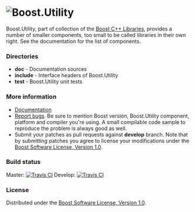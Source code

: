 # ![Boost.Utility](doc/logo.png)

Boost.Utility, part of collection of the [Boost C++ Libraries](https://github.com/boostorg), provides a number of smaller components, too small to be called libraries in their own right. See the documentation for the list of components.

### Directories

* **doc** - Documentation sources
* **include** - Interface headers of Boost.Utility
* **test** - Boost.Utility unit tests

### More information

* [Documentation](https://boost.org/libs/utility)
* [Report bugs](https://github.com/boostorg/utility/issues/new). Be sure to mention Boost version, Boost.Utility component, platform and compiler you're using. A small compilable code sample to reproduce the problem is always good as well.
* Submit your patches as pull requests against **develop** branch. Note that by submitting patches you agree to license your modifications under the [Boost Software License, Version 1.0](https://www.boost.org/LICENSE_1_0.txt).

### Build status

Master: [![Travis CI](https://travis-ci.org/boostorg/utility.svg?branch=master)](https://travis-ci.org/boostorg/utility)
Develop: [![Travis CI](https://travis-ci.org/boostorg/utility.svg?branch=develop)](https://travis-ci.org/boostorg/utility)

### License

Distributed under the [Boost Software License, Version 1.0](https://www.boost.org/LICENSE_1_0.txt).



